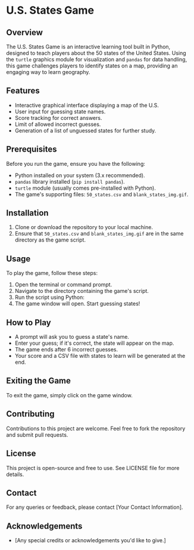 # U.S. States Game

## Overview
The U.S. States Game is an interactive learning tool built in Python, designed to teach players about the 50 states of the United States. Using the `turtle` graphics module for visualization and `pandas` for data handling, this game challenges players to identify states on a map, providing an engaging way to learn geography.

## Features
- Interactive graphical interface displaying a map of the U.S.
- User input for guessing state names.
- Score tracking for correct answers.
- Limit of allowed incorrect guesses.
- Generation of a list of unguessed states for further study.

## Prerequisites
Before you run the game, ensure you have the following:
- Python installed on your system (3.x recommended).
- `pandas` library installed (`pip install pandas`).
- `turtle` module (usually comes pre-installed with Python).
- The game's supporting files: `50_states.csv` and `blank_states_img.gif`.

## Installation
1. Clone or download the repository to your local machine.
2. Ensure that `50_states.csv` and `blank_states_img.gif` are in the same directory as the game script.

## Usage
To play the game, follow these steps:
1. Open the terminal or command prompt.
2. Navigate to the directory containing the game's script.
3. Run the script using Python:
4. The game window will open. Start guessing states!

## How to Play
- A prompt will ask you to guess a state's name.
- Enter your guess; if it's correct, the state will appear on the map.
- The game ends after 6 incorrect guesses.
- Your score and a CSV file with states to learn will be generated at the end.

## Exiting the Game
To exit the game, simply click on the game window.

## Contributing
Contributions to this project are welcome. Feel free to fork the repository and submit pull requests.

## License
This project is open-source and free to use. See LICENSE file for more details.

## Contact
For any queries or feedback, please contact [Your Contact Information].

## Acknowledgements
- [Any special credits or acknowledgements you'd like to give.]

